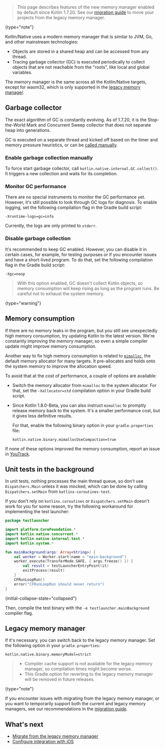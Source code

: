 [//]: # (title: Kotlin/Native memory management)

> This page describes features of the new memory manager enabled by default since Kotlin 1.7.20.
> See our [migration guide](native-migration-guide.md) to move your projects from the legacy memory manager.
>
{type="note"}

Kotlin/Native uses a modern memory manager that is similar to JVM, Go, and other mainstream technologies:
* Objects are stored in a shared heap and can be accessed from any thread.
* Tracing garbage collector (GC) is executed periodically to collect objects that are not reachable from the "roots",
like local and global variables.

The memory manager is the same across all the Kotlin/Native targets, except for wasm32, which is only supported in the
[legacy memory manager](#legacy-memory-manager).

## Garbage collector

The exact algorithm of GC is constantly evolving. As of 1.7.20, it is the Stop-the-World Mark and Concurrent Sweep
collector that does not separate heap into generations.

GC is executed on a separate thread and kicked off based on the timer
and memory pressure heuristics, or can be [called manually](#enable-garbage-collection-manually).

### Enable garbage collection manually

To force start garbage collector, call `kotlin.native.internal.GC.collect()`. It triggers a new collection and waits for
its completion.

### Monitor GC performance

There are no special instruments to monitor the GC performance yet. However, it's still possible to look through GC logs
for diagnosis. To enable logging, set the following compilation flag in the Gradle build script:

```properties
-Xruntime-logs=gc=info
```

Currently, the logs are only printed to `stderr`.

### Disable garbage collection

It's recommended to keep GC enabled. However, you can disable it in certain cases, for example, for testing purposes or
if you encounter issues and have a short-lived program. To do that, set the following compilation flag in the Gradle
build script:

```properties
-Xgc=noop
```

> With this option enabled, GC doesn't collect Kotlin objects, so memory consumption will keep rising as long as the
> program runs. Be careful not to exhaust the system memory.
>
{type="warning"}

## Memory consumption

If there are no memory leaks in the program, but you still see unexpectedly high memory consumption, 
try updating Kotlin to the latest version. We're constantly improving the memory manager, so even a simple compiler
update might improve memory consumption.  

Another way to fix high memory consumption is related to [`mimalloc`](https://github.com/microsoft/mimalloc),
the default memory allocator for many targets. It pre-allocates and holds onto the system memory to improve
the allocation speed.

To avoid that at the cost of performance, a couple of options are available:
* Switch the memory allocator from `mimalloc` to the system allocator. For that, set the `-Xallocator=std` compilation
  option in your Gradle build script.
* Since Kotlin 1.8.0-Beta, you can also instruct `mimalloc` to promptly release memory back to the system. It's a smaller
  performance cost, but it gives less definitive results.

  For that, enable the following binary option in your `gradle.properties` file:

  ```properties
  kotlin.native.binary.mimallocUseCompaction=true
  ```

If none of these options improved the memory consumption, report an issue in [YouTrack](https://youtrack.jetbrains.com/newissue?project=kt).

## Unit tests in the background

In unit tests, nothing processes the main thread queue, so don't use `Dispatchers.Main` unless it was mocked, which can
be done by calling `Dispatchers.setMain` from `kotlinx-coroutines-test`.

If you don't rely on `kotlinx.coroutines` or `Dispatchers.setMain` doesn't work for you for some reason, try the
following workaround for implementing the test launcher:

```kotlin
package testlauncher

import platform.CoreFoundation.*
import kotlin.native.concurrent.*
import kotlin.native.internal.test.*
import kotlin.system.*

fun mainBackground(args: Array<String>) {
    val worker = Worker.start(name = "main-background")
    worker.execute(TransferMode.SAFE, { args.freeze() }) {
        val result = testLauncherEntryPoint(it)
        exitProcess(result)
    }
    CFRunLoopRun()
    error("CFRunLoopRun should never return")
}
```
{initial-collapse-state="collapsed"}

Then, compile the test binary with the `-e testlauncher.mainBackground` compiler flag.

## Legacy memory manager

If it's necessary, you can switch back to the legacy memory manager. Set the following option in your `gradle.properties`:

```properties
kotlin.native.binary.memoryModel=strict
```

> * Compiler cache support is not available for the legacy memory manager, so compilation times might
become worse.
> * This Gradle option for reverting to the legacy memory manager will be removed in future releases.
>
{type="note"}

If you encounter issues with migrating from the legacy memory manager, or you want to temporarily support both the current
and legacy memory managers, see our recommendations in the [migration guide](native-migration-guide.md).

## What's next

* [Migrate from the legacy memory manager](native-migration-guide.md)
* [Configure integration with iOS](native-ios-integration.md)
